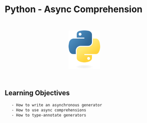# Python - Async Comprehension

$~$

<p align="center">
<img src="https://github.com/Bomays/holbertonschool-higher_level_programming/blob/9441bc9f0855463ba8b62e4f2bc7e68090566757/images/python-logo-only.png" alt="Python" width="100"/>
</p>

$~$


## Learning Objectives


```
   - How to write an asynchronous generator
   - How to use async comprehensions
   - How to type-annotate generators
```
